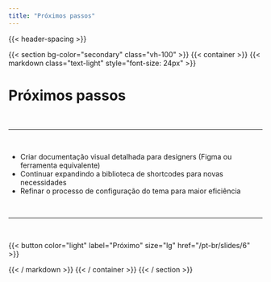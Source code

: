 ```yaml
---
title: "Próximos passos"
---
```


{{< header-spacing >}}

{{< section bg-color="secondary" class="vh-100" >}}
{{< container >}}
{{< markdown class="text-light" style="font-size: 24px" >}}

# Próximos passos

<br>

---

<br>

- Criar documentação visual detalhada para designers (Figma ou ferramenta equivalente)
- Continuar expandindo a biblioteca de shortcodes para novas necessidades
- Refinar o processo de configuração do tema para maior eficiência

<br>

---

<br>

{{< button color="light" label="Próximo" size="lg" href="/pt-br/slides/6" >}}

{{< / markdown >}}
{{< / container >}}
{{< / section >}}